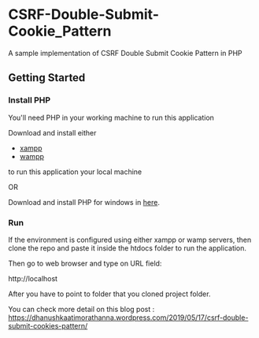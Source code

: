 # CSRF-Double-Submit-Cookie_Pattern

A sample implementation of CSRF Double Submit Cookie Pattern in PHP

## Getting Started

### Install PHP

You'll need PHP in your working machine to run this application

Download and install either

-   [xampp](https://www.apachefriends.org/index.html)
-   [wampp](http://www.wampserver.com/en/)

to run this application your local machine

OR

Download and install PHP for windows in [here](https://windows.php.net/download/).

### Run

If the environment is configured using either xampp or wamp servers, then clone the repo and paste it inside the htdocs folder to run the application.

Then go to web browser and type on URL field:

http://localhost

After you have to point to folder that you cloned project folder.

You can check more detail on this blog post : https://dhanushkaatimorathanna.wordpress.com/2019/05/17/csrf-double-submit-cookies-pattern/

